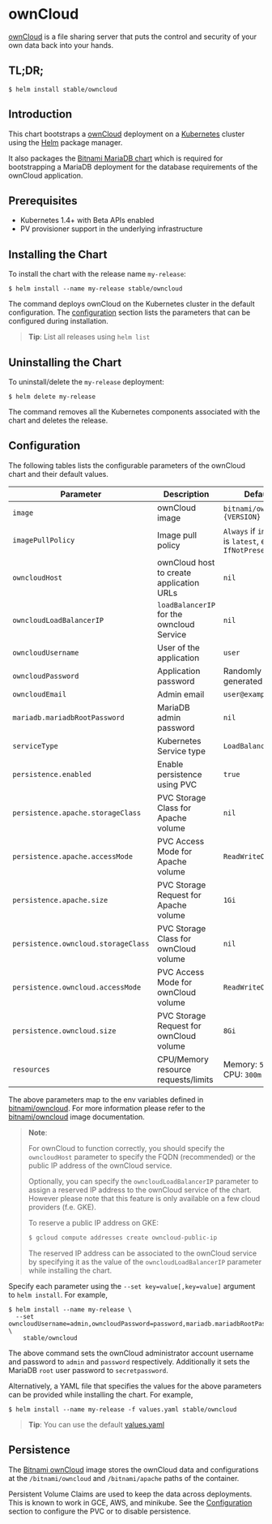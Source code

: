 # ownCloud

[ownCloud](https://owncloud.org/) is a file sharing server that puts the control and security of your own data back into your hands.

## TL;DR;

```console
$ helm install stable/owncloud
```

## Introduction

This chart bootstraps a [ownCloud](https://github.com/bitnami/bitnami-docker-owncloud) deployment on a [Kubernetes](http://kubernetes.io) cluster using the [Helm](https://helm.sh) package manager.

It also packages the [Bitnami MariaDB chart](https://github.com/kubernetes/charts/tree/master/stable/mariadb) which is required for bootstrapping a MariaDB deployment for the database requirements of the ownCloud application.

## Prerequisites

- Kubernetes 1.4+ with Beta APIs enabled
- PV provisioner support in the underlying infrastructure

## Installing the Chart

To install the chart with the release name `my-release`:

```console
$ helm install --name my-release stable/owncloud
```

The command deploys ownCloud on the Kubernetes cluster in the default configuration. The [configuration](#configuration) section lists the parameters that can be configured during installation.

> **Tip**: List all releases using `helm list`

## Uninstalling the Chart

To uninstall/delete the `my-release` deployment:

```console
$ helm delete my-release
```

The command removes all the Kubernetes components associated with the chart and deletes the release.

## Configuration

The following tables lists the configurable parameters of the ownCloud chart and their default values.

| Parameter                           | Description                                           | Default                                                   |
| ---------------------------------   | ----------------------------------------------------- | --------------------------------------------------------- |
| `image`                             | ownCloud image                                        | `bitnami/owncloud:{VERSION}`                              |
| `imagePullPolicy`                   | Image pull policy                                     | `Always` if `image` tag is `latest`, else `IfNotPresent`  |
| `owncloudHost`                      | ownCloud host to create application URLs              | `nil`                                                     |
| `owncloudLoadBalancerIP`            | `loadBalancerIP` for the owncloud Service             | `nil`                                                     |
| `owncloudUsername`                  | User of the application                               | `user`                                                    |
| `owncloudPassword`                  | Application password                                  | Randomly generated                                        |
| `owncloudEmail`                     | Admin email                                           | `user@example.com`                                        |
| `mariadb.mariadbRootPassword`       | MariaDB admin password                                | `nil`                                                     |
| `serviceType`                       | Kubernetes Service type                               | `LoadBalancer`                                            |
| `persistence.enabled`               | Enable persistence using PVC                          | `true`                                                    |
| `persistence.apache.storageClass`   | PVC Storage Class for Apache volume                   | `nil`                                                 |
| `persistence.apache.accessMode`     | PVC Access Mode for Apache volume                     | `ReadWriteOnce`                                           |
| `persistence.apache.size`           | PVC Storage Request for Apache volume                 | `1Gi`                                                     |
| `persistence.owncloud.storageClass` | PVC Storage Class for ownCloud volume                 | `nil`                                                 |
| `persistence.owncloud.accessMode`   | PVC Access Mode for ownCloud volume                   | `ReadWriteOnce`                                           |
| `persistence.owncloud.size`         | PVC Storage Request for ownCloud volume               | `8Gi`                                                     |
| `resources`                         | CPU/Memory resource requests/limits                   | Memory: `512Mi`, CPU: `300m`                              |

The above parameters map to the env variables defined in [bitnami/owncloud](http://github.com/bitnami/bitnami-docker-owncloud). For more information please refer to the [bitnami/owncloud](http://github.com/bitnami/bitnami-docker-owncloud) image documentation.

> **Note**:
>
> For ownCloud to function correctly, you should specify the `owncloudHost` parameter to specify the FQDN (recommended) or the public IP address of the ownCloud service.
>
> Optionally, you can specify the `owncloudLoadBalancerIP` parameter to assign a reserved IP address to the ownCloud service of the chart. However please note that this feature is only available on a few cloud providers (f.e. GKE).
>
> To reserve a public IP address on GKE:
>
> ```bash
> $ gcloud compute addresses create owncloud-public-ip
> ```
>
> The reserved IP address can be associated to the ownCloud service by specifying it as the value of the `owncloudLoadBalancerIP` parameter while installing the chart.

Specify each parameter using the `--set key=value[,key=value]` argument to `helm install`. For example,

```console
$ helm install --name my-release \
  --set owncloudUsername=admin,owncloudPassword=password,mariadb.mariadbRootPassword=secretpassword \
    stable/owncloud
```

The above command sets the ownCloud administrator account username and password to `admin` and `password` respectively. Additionally it sets the MariaDB `root` user password to `secretpassword`.

Alternatively, a YAML file that specifies the values for the above parameters can be provided while installing the chart. For example,

```console
$ helm install --name my-release -f values.yaml stable/owncloud
```

> **Tip**: You can use the default [values.yaml](values.yaml)

## Persistence

The [Bitnami ownCloud](https://github.com/bitnami/bitnami-docker-owncloud) image stores the ownCloud data and configurations at the `/bitnami/owncloud` and `/bitnami/apache` paths of the container.

Persistent Volume Claims are used to keep the data across deployments. This is known to work in GCE, AWS, and minikube.
See the [Configuration](#configuration) section to configure the PVC or to disable persistence.
